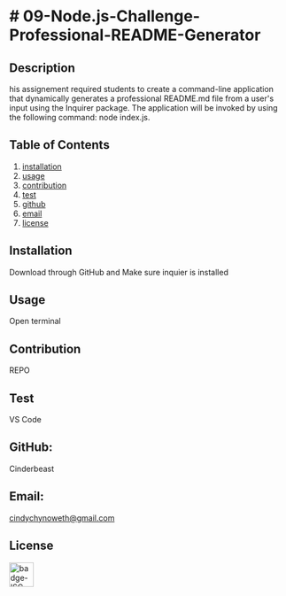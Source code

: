 
# # 09-Node.js-Challenge-Professional-README-Generator
## Description
his assignement required students to create a command-line application that dynamically generates a professional README.md file from a user's input using the Inquirer package. The application will be invoked by using the following command: node index.js.
## Table of Contents
  1. [installation](#installation)
  2. [usage](#usage)
  3. [contribution](#contribution)
  4. [test](#test)
  5. [github](#github)
  6. [email](#email)
  7. [license](#license)
## Installation
Download through GitHub and Make sure inquier is installed
## Usage
Open terminal
## Contribution
REPO
## Test 
VS Code
## GitHub: 
Cinderbeast
## Email: 
cindychynoweth@gmail.com

## License
<img src="https://img.shields.io/badge/license-ISC-goldenrod" alt="badge-ISC" height="44" />
  
    